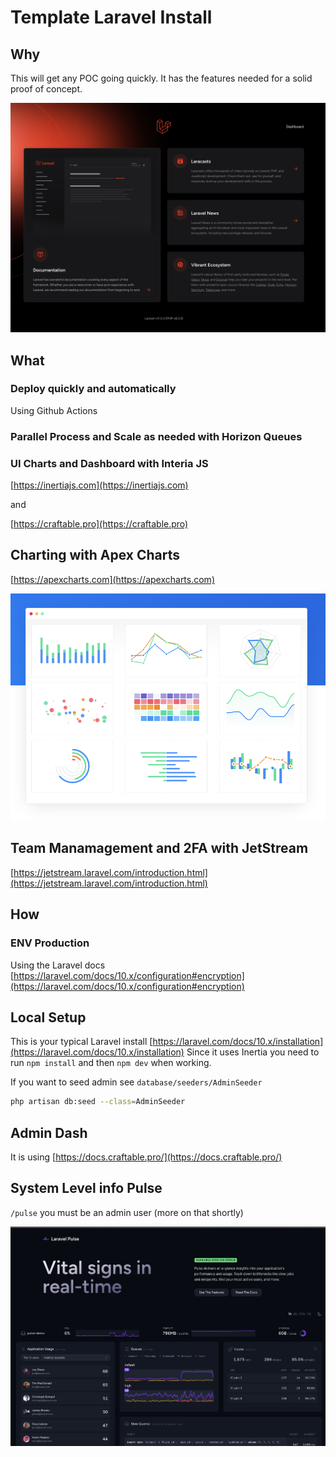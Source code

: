 # Template Laravel Install


## Why

This will get any POC going quickly. It has the features needed for a solid proof of concept.

![](docs/images/welcome.png)

## What

### Deploy quickly and automatically
Using Github Actions

### Parallel Process and Scale as needed with Horizon Queues

### UI Charts and Dashboard with Interia JS
[https://inertiajs.com](https://inertiajs.com)

and 

[https://craftable.pro](https://craftable.pro)

## Charting with Apex Charts

[https://apexcharts.com](https://apexcharts.com)

![](docs/images/charts.png)

## Team Manamagement and 2FA with JetStream

[https://jetstream.laravel.com/introduction.html](https://jetstream.laravel.com/introduction.html)



## How

### ENV Production
Using the Laravel docs [https://laravel.com/docs/10.x/configuration#encryption](https://laravel.com/docs/10.x/configuration#encryption)


## Local Setup
This is your typical Laravel install [https://laravel.com/docs/10.x/installation](https://laravel.com/docs/10.x/installation)
Since it uses Inertia you need to run `npm install` and then `npm dev` when working.


If you want to seed admin see `database/seeders/AdminSeeder`

```bash
php artisan db:seed --class=AdminSeeder
```

## Admin Dash
It is using [https://docs.craftable.pro/](https://docs.craftable.pro/)


## System Level info Pulse
`/pulse` you must be an admin user (more on that shortly)

![](docs/images/pulse.png)

